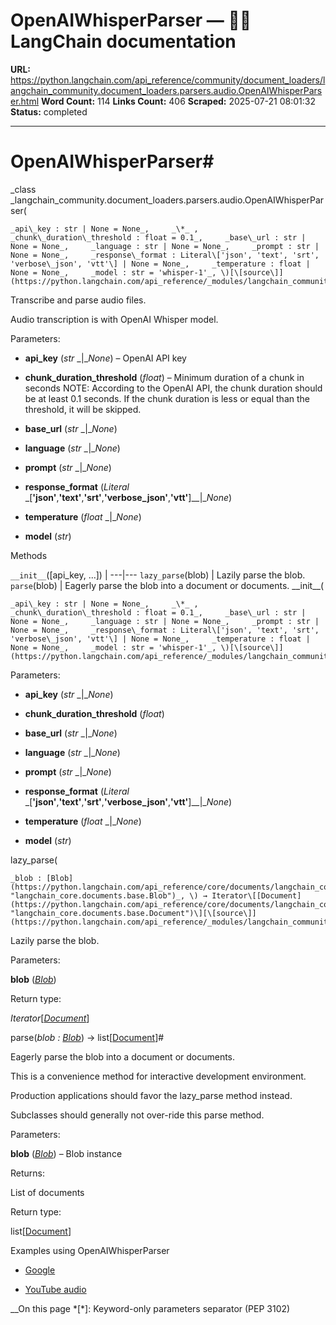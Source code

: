 # OpenAIWhisperParser — 🦜🔗 LangChain  documentation

**URL:** https://python.langchain.com/api_reference/community/document_loaders/langchain_community.document_loaders.parsers.audio.OpenAIWhisperParser.html
**Word Count:** 114
**Links Count:** 406
**Scraped:** 2025-07-21 08:01:32
**Status:** completed

---

# OpenAIWhisperParser\#

_class _langchain\_community.document\_loaders.parsers.audio.OpenAIWhisperParser\(

    _api\_key : str | None = None_,     _\*_ ,     _chunk\_duration\_threshold : float = 0.1_,     _base\_url : str | None = None_,     _language : str | None = None_,     _prompt : str | None = None_,     _response\_format : Literal\['json', 'text', 'srt', 'verbose\_json', 'vtt'\] | None = None_,     _temperature : float | None = None_,     _model : str = 'whisper-1'_, \)[\[source\]](https://python.langchain.com/api_reference/_modules/langchain_community/document_loaders/parsers/audio.html#OpenAIWhisperParser)\#     

Transcribe and parse audio files.

Audio transcription is with OpenAI Whisper model.

Parameters:     

  * **api\_key** \(_str_ _|__None_\) – OpenAI API key

  * **chunk\_duration\_threshold** \(_float_\) – Minimum duration of a chunk in seconds NOTE: According to the OpenAI API, the chunk duration should be at least 0.1 seconds. If the chunk duration is less or equal than the threshold, it will be skipped.

  * **base\_url** \(_str_ _|__None_\)

  * **language** \(_str_ _|__None_\)

  * **prompt** \(_str_ _|__None_\)

  * **response\_format** \(_Literal_ _\[__'json'__,__'text'__,__'srt'__,__'verbose\_json'__,__'vtt'__\]__|__None_\)

  * **temperature** \(_float_ _|__None_\)

  * **model** \(_str_\)

Methods

`__init__`\(\[api\_key, ...\]\) |    ---|---   `lazy_parse`\(blob\) | Lazily parse the blob.   `parse`\(blob\) | Eagerly parse the blob into a document or documents.      \_\_init\_\_\(

    _api\_key : str | None = None_,     _\*_ ,     _chunk\_duration\_threshold : float = 0.1_,     _base\_url : str | None = None_,     _language : str | None = None_,     _prompt : str | None = None_,     _response\_format : Literal\['json', 'text', 'srt', 'verbose\_json', 'vtt'\] | None = None_,     _temperature : float | None = None_,     _model : str = 'whisper-1'_, \)[\[source\]](https://python.langchain.com/api_reference/_modules/langchain_community/document_loaders/parsers/audio.html#OpenAIWhisperParser.__init__)\#     

Parameters:     

  * **api\_key** \(_str_ _|__None_\)

  * **chunk\_duration\_threshold** \(_float_\)

  * **base\_url** \(_str_ _|__None_\)

  * **language** \(_str_ _|__None_\)

  * **prompt** \(_str_ _|__None_\)

  * **response\_format** \(_Literal_ _\[__'json'__,__'text'__,__'srt'__,__'verbose\_json'__,__'vtt'__\]__|__None_\)

  * **temperature** \(_float_ _|__None_\)

  * **model** \(_str_\)

lazy\_parse\(

    _blob : [Blob](https://python.langchain.com/api_reference/core/documents/langchain_core.documents.base.Blob.html#langchain_core.documents.base.Blob "langchain_core.documents.base.Blob")_, \) → Iterator\[[Document](https://python.langchain.com/api_reference/core/documents/langchain_core.documents.base.Document.html#langchain_core.documents.base.Document "langchain_core.documents.base.Document")\][\[source\]](https://python.langchain.com/api_reference/_modules/langchain_community/document_loaders/parsers/audio.html#OpenAIWhisperParser.lazy_parse)\#     

Lazily parse the blob.

Parameters:     

**blob** \([_Blob_](https://python.langchain.com/api_reference/core/documents/langchain_core.documents.base.Blob.html#langchain_core.documents.base.Blob "langchain_core.documents.base.Blob")\)

Return type:     

_Iterator_\[[_Document_](https://python.langchain.com/api_reference/core/documents/langchain_core.documents.base.Document.html#langchain_core.documents.base.Document "langchain_core.documents.base.Document")\]

parse\(_blob : [Blob](https://python.langchain.com/api_reference/core/documents/langchain_core.documents.base.Blob.html#langchain_core.documents.base.Blob "langchain_core.documents.base.Blob")_\) → list\[[Document](https://python.langchain.com/api_reference/core/documents/langchain_core.documents.base.Document.html#langchain_core.documents.base.Document "langchain_core.documents.base.Document")\]\#     

Eagerly parse the blob into a document or documents.

This is a convenience method for interactive development environment.

Production applications should favor the lazy\_parse method instead.

Subclasses should generally not over-ride this parse method.

Parameters:     

**blob** \([_Blob_](https://python.langchain.com/api_reference/core/documents/langchain_core.documents.base.Blob.html#langchain_core.documents.base.Blob "langchain_core.documents.base.Blob")\) – Blob instance

Returns:     

List of documents

Return type:     

list\[[Document](https://python.langchain.com/api_reference/core/documents/langchain_core.documents.base.Document.html#langchain_core.documents.base.Document "langchain_core.documents.base.Document")\]

Examples using OpenAIWhisperParser

  * [Google](https://python.langchain.com/docs/integrations/providers/google/)

  * [YouTube audio](https://python.langchain.com/docs/integrations/document_loaders/youtube_audio/)

__On this page   *[\*]: Keyword-only parameters separator (PEP 3102)
